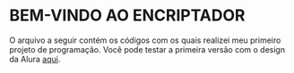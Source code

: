# BEM-VINDO AO ENCRIPTADOR

O arquivo a seguir contém os códigos com os quais realizei meu primeiro projeto de programação. Você pode testar a primeira versão com o design da Alura [aqui](#).
